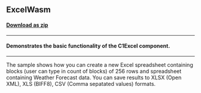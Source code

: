 ## ExcelWasm
#### [Download as zip](https://grapecity.github.io/DownGit/#/home?url=https://github.com/GrapeCity/ComponentOne-Service-Components-Samples/tree/master/Excel/Blazor/ExcelWasm)
____
#### Demonstrates the basic functionality of the C1Excel component.
____
The sample shows how you can create a new Excel spreadsheet containing
blocks (user can type in count of blocks) of 256 rows and spreadsheet containing Weather Forecast data.
You can save results to XLSX (Open XML), XLS (BIFF8), CSV (Comma sepatated values) formats.
